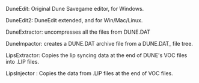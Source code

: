 DuneEdit: Original Dune Savegame editor, for Windows.

DuneEdit2: DuneEdit extended, and for Win/Mac/Linux.

DuneExtractor: uncompresses all the files from DUNE.DAT

DuneImpactor: creates a DUNE.DAT archive file from a DUNE.DAT_ file tree.

LipsExtractor: Copies the lip syncing data at the end of DUNE's VOC files into .LIP files.

LipsInjector : Copies the data from .LIP files at the end of VOC files.
